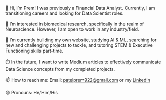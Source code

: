 👋 Hi, I’m Prem! I was previously a Financial Data Analyst. Currently, I am transitioning careers and looking for Data Scientist roles. <br><br>
👀 I’m interested in biomedical research, specifically in the realm of Neuroscience. However, I am open to work in any industry/field. <br><br>
🌱 I’m currently building my own website, studying AI & ML, searching for new and challenging projects to tackle, and tutoring STEM & Executive Functioning skills part-time. <br><br>
⏱️ In the future, I want to write Medium articles to effectively communicate Data Science concepts from my completed projects. <br><br>
📫 How to reach me: Email: patelprem922@gmail.com or my [LinkedIn](https://www.linkedin.com/in/prempatel21/) <br><br>
😄 Pronouns: He/Him/His

